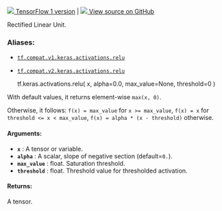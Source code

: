 [ ![](https://tensorflow.google.cn/images/tf_logo_32px.png) TensorFlow 1
version](/versions/r1.15/api_docs/python/tf/keras/activations/relu) |  [
![](https://tensorflow.google.cn/images/GitHub-Mark-32px.png) View source on
GitHub
](https://github.com/tensorflow/tensorflow/blob/r2.0/tensorflow/python/keras/activations.py#L178-L198)  
  
  
Rectified Linear Unit.

### Aliases:

  * [`tf.compat.v1.keras.activations.relu`](/api_docs/python/tf/keras/activations/relu)
  * [`tf.compat.v2.keras.activations.relu`](/api_docs/python/tf/keras/activations/relu)

    
    
    tf.keras.activations.relu(
        x,
        alpha=0.0,
        max_value=None,
        threshold=0
    )
    

With default values, it returns element-wise `max(x, 0)`.

Otherwise, it follows: `f(x) = max_value` for `x >= max_value`, `f(x) = x` for
`threshold <= x < max_value`, `f(x) = alpha * (x - threshold)` otherwise.

#### Arguments:

  * **`x`** : A tensor or variable.
  * **`alpha`** : A scalar, slope of negative section (default=`0.`).
  * **`max_value`** : float. Saturation threshold.
  * **`threshold`** : float. Threshold value for thresholded activation.

#### Returns:

A tensor.

